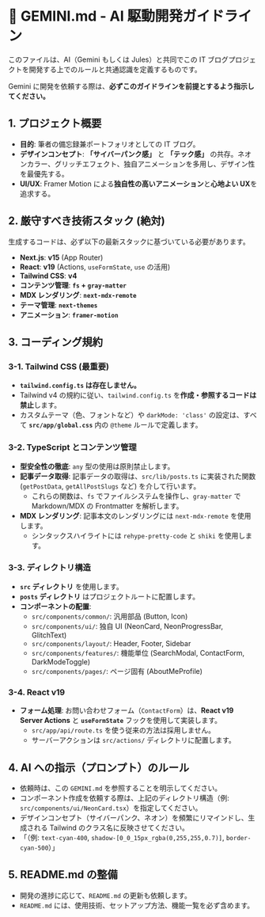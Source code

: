 # 🤖 GEMINI.md - AI 駆動開発ガイドライン

このファイルは、AI（Gemini もしくは Jules）と共同でこの IT ブログプロジェクトを開発する上でのルールと共通認識を定義するものです。

Gemini に開発を依頼する際は、**必ずこのガイドラインを前提とするよう指示してください。**

## 1. プロジェクト概要

- **目的**: 筆者の備忘録兼ポートフォリオとしての IT ブログ。
- **デザインコンセプト**: **「サイバーパンク感」** と **「テック感」** の共存。ネオンカラー、グリッチエフェクト、独自アニメーションを多用し、デザイン性を最優先する。
- **UI/UX**: Framer Motion による**独自性の高いアニメーション**と**心地よい UX**を追求する。

## 2. 厳守すべき技術スタック (絶対)

生成するコードは、必ず以下の最新スタックに基づいている必要があります。

- **Next.js**: **v15** (App Router)
- **React**: **v19** (Actions, `useFormState`, `use` の活用)
- **Tailwind CSS**: **v4**
- **コンテンツ管理**: **`fs` + `gray-matter`**
- **MDX レンダリング**: **`next-mdx-remote`**
- **テーマ管理**: **`next-themes`**
- **アニメーション**: **`framer-motion`**

## 3. コーディング規約

### 3-1. Tailwind CSS (最重要)

- **`tailwind.config.ts` は存在しません。**
- Tailwind v4 の規約に従い、`tailwind.config.ts` を**作成・参照するコードは禁止**します。
- カスタムテーマ（色、フォントなど）や `darkMode: 'class'` の設定は、すべて **`src/app/global.css`** 内の `@theme` ルールで定義します。

### 3-2. TypeScript とコンテンツ管理

- **型安全性の徹底**: `any` 型の使用は原則禁止します。
- **記事データ取得**: 記事データの取得は、`src/lib/posts.ts` に実装された関数 (`getPostData`, `getAllPostSlugs` など) を介して行います。
  - これらの関数は、`fs` でファイルシステムを操作し、`gray-matter` で Markdown/MDX の Frontmatter を解析します。
- **MDX レンダリング**: 記事本文のレンダリングには `next-mdx-remote` を使用します。
  - シンタックスハイライトには `rehype-pretty-code` と `shiki` を使用します。

### 3-3. ディレクトリ構造

- **`src` ディレクトリ** を使用します。
- **`posts` ディレクトリ** はプロジェクトルートに配置します。
- **コンポーネントの配置**:
  - `src/components/common/`: 汎用部品 (Button, Icon)
  - `src/components/ui/`: 独自 UI (NeonCard, NeonProgressBar, GlitchText)
  - `src/components/layout/`: Header, Footer, Sidebar
  - `src/components/features/`: 機能単位 (SearchModal, ContactForm, DarkModeToggle)
  - `src/components/pages/`: ページ固有 (AboutMeProfile)

### 3-4. React v19

- **フォーム処理**: お問い合わせフォーム（`ContactForm`）は、**React v19 Server Actions** と **`useFormState`** フックを使用して実装します。
  - `src/app/api/route.ts` を使う従来の方法は採用しません。
  - サーバーアクションは `src/actions/` ディレクトリに配置します。

## 4. AI への指示（プロンプト）のルール

- 依頼時は、この `GEMINI.md` を参照することを明示してください。
- コンポーネント作成を依頼する際は、上記のディレクトリ構造（例: `src/components/ui/NeonCard.tsx`）を指定してください。
- デザインコンセプト（サイバーパンク、ネオン）を頻繁にリマインドし、生成される Tailwind のクラス名に反映させてください。
- 「（例: `text-cyan-400`, `shadow-[0_0_15px_rgba(0,255,255,0.7)]`, `border-cyan-500`）」

## 5. README.md の整備

- 開発の進捗に応じて、`README.md` の更新も依頼します。
- `README.md` には、使用技術、セットアップ方法、機能一覧を必ず含めます。
